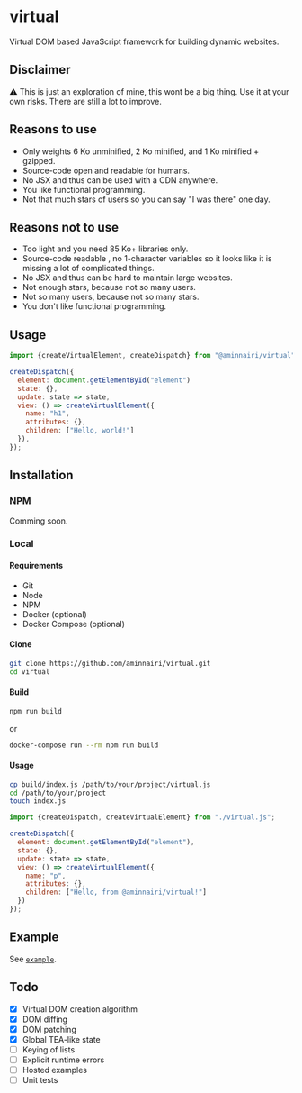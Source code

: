 # virtual

Virtual DOM based JavaScript framework for building dynamic websites.

## Disclaimer

:warning: This is just an exploration of mine, this wont be a big thing. Use it at your own risks. There are still a lot to improve.

## Reasons to use

- Only weights 6 Ko unminified, 2 Ko minified, and 1 Ko minified + gzipped.
- Source-code open and readable for humans.
- No JSX and thus can be used with a CDN anywhere.
- You like functional programming.
- Not that much stars of users so you can say "I was there" one day.

## Reasons not to use

- Too light and you need 85 Ko+ libraries only.
- Source-code readable , no 1-character variables so it looks like it is missing a lot of complicated things.
- No JSX and thus can be hard to maintain large websites.
- Not enough stars, because not so many users.
- Not so many users, because not so many stars.
- You don't like functional programming.

## Usage

```javascript
import {createVirtualElement, createDispatch} from "@aminnairi/virtual";

createDispatch({
  element: document.getElementById("element")
  state: {},
  update: state => state,
  view: () => createVirtualElement({
    name: "h1",
    attributes: {},
    children: ["Hello, world!"]
  }),
});
```

## Installation

### NPM

Comming soon.

### Local

#### Requirements

- Git
- Node
- NPM
- Docker (optional)
- Docker Compose (optional)

#### Clone

```bash
git clone https://github.com/aminnairi/virtual.git
cd virtual
```

#### Build

```bash
npm run build
```

or

```bash
docker-compose run --rm npm run build
```

#### Usage

```bash
cp build/index.js /path/to/your/project/virtual.js
cd /path/to/your/project
touch index.js
```

```javascript
import {createDispatch, createVirtualElement} from "./virtual.js";

createDispatch({
  element: document.getElementById("element"),
  state: {},
  update: state => state,
  view: () => createVirtualElement({
    name: "p",
    attributes: {},
    children: ["Hello, from @aminnairi/virtual!"]
  })
});
```

## Example

See [`example`](./example).

## Todo

- [X] Virtual DOM creation algorithm
- [X] DOM diffing
- [X] DOM patching
- [X] Global TEA-like state
- [ ] Keying of lists
- [ ] Explicit runtime errors
- [ ] Hosted examples
- [ ] Unit tests
